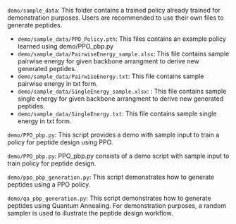 `demo/sample_data`: This folder contains a trained policy already trained for demonstration purposes. Users are recommended to use their own files to generate peptides.
  
  - `demo/sample_data/PPO_Policy.pth`: This files contains an example policy learned using demo/PPO_pbp.py
  - `demo/sample_data/PairwiseEnergy_sample.xlsx`: This file contains sample pairwise energy for given backbone arrangment to derive new generated peptides.
  - `demo/sample_data/PairwiseEnergy.txt`: This file contains sample pairwise energy in txt form.
  - `demo/sample_data/SingleEnergy_sample.xlsx`: : This file contains sample single energy for given backbone arrangment to derive new generated peptides.
  - `demo/sample_data/SingleEnergy.txt`: This file contains sample single energy in txt form.

`demo/PPO_pbp.py`: This script provides a demo with sample input to train a policy for peptide design using PPO.

`demo/PPO_pbp.py`: PPO_pbp.py consists of a demo script with sample input to train policy for peptide design. 

`demo/ppo_pbp_generation.py`: This script demonstrates how to generate peptides using a PPO policy.

`demo/qa_pbp_generation.py`: This script demonstrates how to generate peptides using Quantum Annealing. For demonstration purposes, a random sampler is used to illustrate the peptide design workflow.


